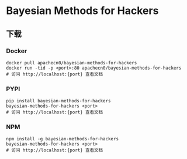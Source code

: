 # Bayesian Methods for Hackers

## 下载

### Docker

```
docker pull apachecn0/bayesian-methods-for-hackers
docker run -tid -p <port>:80 apachecn0/bayesian-methods-for-hackers
# 访问 http://localhost:{port} 查看文档
```

### PYPI

```
pip install bayesian-methods-for-hackers
bayesian-methods-for-hackers <port>
# 访问 http://localhost:{port} 查看文档
```

### NPM

```
npm install -g bayesian-methods-for-hackers
bayesian-methods-for-hackers <port>
# 访问 http://localhost:{port} 查看文档
```